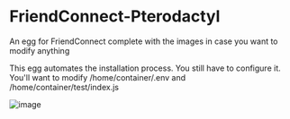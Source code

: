 # FriendConnect-Pterodactyl
An egg for FriendConnect complete with the images in case you want to modify anything

This egg automates the installation process. You still have to configure it.
You'll want to modify /home/container/.env and /home/container/test/index.js

![image](https://user-images.githubusercontent.com/59907407/218241007-c524935a-8864-4608-9003-61a02aab7aae.png)
